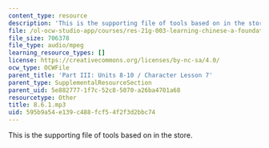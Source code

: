 ```yaml
---
content_type: resource
description: 'This is the supporting file of tools based on in the store. '
file: /ol-ocw-studio-app/courses/res-21g-003-learning-chinese-a-foundation-course-in-mandarin-spring-2011/595b9a54e139c488fcf54f2f3d2bbc74_8.6.1.mp3
file_size: 706378
file_type: audio/mpeg
learning_resource_types: []
license: https://creativecommons.org/licenses/by-nc-sa/4.0/
ocw_type: OCWFile
parent_title: 'Part III: Units 8-10 / Character Lesson 7'
parent_type: SupplementalResourceSection
parent_uid: 5e882777-1f7c-52c8-5070-a26ba4701a68
resourcetype: Other
title: 8.6.1.mp3
uid: 595b9a54-e139-c488-fcf5-4f2f3d2bbc74
---
```

This is the supporting file of tools based on in the store. 